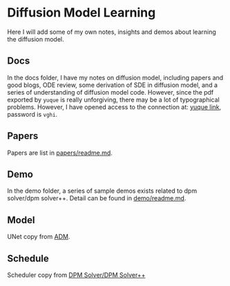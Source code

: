 # Diffusion Model Learning
Here I will add some of my own notes, insights and demos about learning the diffusion model.

## Docs
In the docs folder, I have my notes on diffusion model, including papers and good blogs, ODE review, some derivation of SDE in diffusion model, and a series of understanding of diffusion model code. However, since the pdf exported by `yuque` is really unforgiving, there may be a lot of typographical problems. However, I have opened access to the connection at: [yuque link](https://www.yuque.com/u29155493/ru454g), password is `vghi`.

## Papers
Papers are list in [papers/readme.md](./papers//README.md).

## Demo
In the demo folder, a series of sample demos exists related to dpm solver/dpm solver++. Detail can be found in [demo/readme.md](./demo/README.md).

## Model
UNet copy from [ADM](https://github.com/openai/guided-diffusion).

## Schedule
Scheduler copy from [DPM Solver/DPM Solver++](https://github.com/LuChengTHU/dpm-solver)